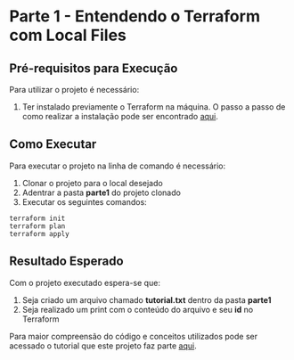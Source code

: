 # Parte 1 - Entendendo o Terraform com Local Files

## Pré-requisitos para Execução

Para utilizar o projeto é necessário:

1) Ter instalado previamente o Terraform na máquina. O passo a passo de como realizar
a instalação pode ser encontrado [aqui](https://learn.hashicorp.com/tutorials/terraform/install-cli).

## Como Executar

Para executar o projeto na linha de comando é necessário:

1) Clonar o projeto para o local desejado
2) Adentrar a pasta **parte1** do projeto clonado
3) Executar os seguintes comandos:

```
terraform init
terraform plan
terraform apply
```

## Resultado Esperado

Com o projeto executado espera-se que:

1) Seja criado um arquivo chamado **tutorial.txt** dentro da pasta **parte1**
2) Seja realizado um print com o conteúdo do arquivo e seu **id** no Terraform

Para maior compreensão do código e conceitos utilizados pode ser acessado o tutorial que este projeto faz parte [aqui](https://devops-para-iniciantes.github.io/IaC/parte1/main.html).
